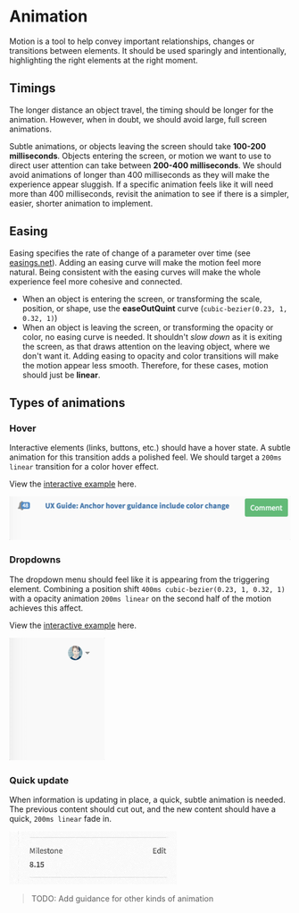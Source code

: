 # Animation

Motion is a tool to help convey important relationships, changes or transitions between elements. It should be used sparingly and intentionally, highlighting the right elements at the right moment.

## Timings

The longer distance an object travel, the timing should be longer for the animation. However, when in doubt, we should avoid large, full screen animations.

Subtle animations, or objects leaving the screen should take **100-200 milliseconds**. Objects entering the screen, or motion we want to use to direct user attention can take between **200-400 milliseconds**. We should avoid animations of longer than 400 milliseconds as they will make the experience appear sluggish. If a specific animation feels like it will need more than 400 milliseconds, revisit the animation to see if there is a simpler, easier, shorter animation to implement.

## Easing

Easing specifies the rate of change of a parameter over time (see [easings.net](http://easings.net/)). Adding an easing curve will make the motion feel more natural. Being consistent with the easing curves will make the whole experience feel more cohesive and connected.

* When an object is entering the screen, or transforming the scale, position, or shape, use the **easeOutQuint** curve (`cubic-bezier(0.23, 1, 0.32, 1)`)
* When an object is leaving the screen, or transforming the opacity or color, no easing curve is needed. It shouldn't _slow down_ as it is exiting the screen, as that draws attention on the leaving object, where we don't want it. Adding easing to opacity and color transitions will make the motion appear less smooth. Therefore, for these cases, motion should just be **linear**.

## Types of animations

### Hover

Interactive elements (links, buttons, etc.) should have a hover state. A subtle animation for this transition adds a polished feel. We should target a `200ms linear` transition for a color hover effect.

View the [interactive example](http://codepen.io/awhildy/full/GNyEvM/) here.

![Hover animation](img/animation-hover.gif)

### Dropdowns

The dropdown menu should feel like it is appearing from the triggering element. Combining a position shift `400ms cubic-bezier(0.23, 1, 0.32, 1)` with a opacity animation `200ms linear` on the second half of the motion achieves this affect.

View the [interactive example](http://codepen.io/awhildy/full/jVLJpb/) here.

![Dropdown animation](img/animation-dropdown.gif)

### Quick update

When information is updating in place, a quick, subtle animation is needed. The previous content should cut out, and the new content should have a quick, `200ms linear` fade in.

![Quick update animation](img/animation-quickupdate.gif)

> TODO: Add guidance for other kinds of animation 